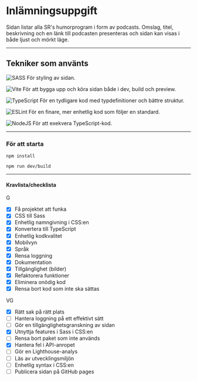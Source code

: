 # Inlämningsuppgift

Sidan listar alla SR's humorprogram i form av podcasts. Omslag, titel, beskrivning och en länk till podcasten presenteras och sidan kan visas i både ljust och mörkt läge.

---

## Tekniker som använts

![SASS](https://img.shields.io/badge/SASS-hotpink.svg?style=for-the-badge&logo=SASS&logoColor=white) För styling av sidan.

![Vite](https://img.shields.io/badge/vite-%23646CFF.svg?style=for-the-badge&logo=vite&logoColor=white) För att bygga upp och köra sidan både i dev, build och preview.

![TypeScript](https://img.shields.io/badge/typescript-&23007ACC.svg?style=for-the-badge&logo=typescript&logoColor=white) För en tydligare kod med typdefinitioner och bättre struktur.

![ESLint](https://img.shields.io/badge/ESLint-4B3263?style=for-the-badge&logo=eslint&logoColor=white) För en finare, mer enhetlig kod som följer en standard.

![NodeJS](https://img.shields.io/badge/node.js-6DA55F?style=for-the-badge&logo=eslint&logoColor=white) För att exekvera TypeScript-kod.

---

### För att starta

`npm install`

`npm run dev/build`

---

#### Kravlista/checklista

G

- [x] Få projektet att funka
- [x] CSS till Sass
- [x] Enhetlig namngivning i CSS:en
- [x] Konvertera till TypeScript
- [x] Enhetlig kodkvalitet
- [x] Mobilvyn
- [x] Språk
- [x] Rensa loggning
- [x] Dokumentation
- [x] Tillgänglighet (bilder)
- [x] Refaktorera funktioner
- [x] Eliminera onödig kod
- [x] Rensa bort kod som inte ska sättas

VG

- [x] Rätt sak på rätt plats
- [ ] Hantera loggning på ett effektivt sätt
- [ ] Gör en tillgänglighetsgranskning av sidan
- [x] Utnyttja features i Sass i CSS:en
- [ ] Rensa bort paket som inte används
- [x] Hantera fel i API-anropet
- [ ] Gör en Lighthouse-analys
- [ ] Läs av utvecklingsmiljön
- [ ] Enhetlig syntax i CSS:en
- [ ] Publicera sidan på GitHub pages
